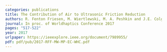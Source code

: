 ```yaml
---
categories: publications
title: The Contribution of Air to Ultrasonic Friction Reduction
authors: R. Fenton Friesen, M. Wiertlewski, M. A. Peshkin and J.E. Colgate
journal: In proc. of Worldhaptics Conference 2017
pages: "517-522"
year: 2017
urlpaper: https://ieeexplore.ieee.org/document/7989955/
pdf: pdf/pub/2017-RFF-MW-MP-EC-WHC.pdf
---
```

